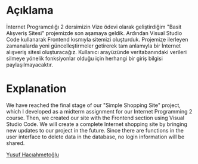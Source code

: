 <h1 tabindex="-1" class="heading-element" dir="auto"><a id="user-content-using" href="#using"></a>Açıklama</h1>

<p dir="auto">
İnternet Programcılığı 2 dersimizin Vize ödevi olarak geliştirdiğim "Basit Alışveriş Sitesi" projemizde son aşamaya geldik. Ardından Visual Studio Code kullanarak Frontend kısmıyla sitemizi oluşturduk. Projemize ilerleyen zamanalarda yeni güncelleştirmeler getirerek tam anlamıyla bir İnternet alışveriş sitesi oluşturacağız. Kullanıcı arayüzünde veritabanındaki verileri silmeye yönelik fonksiyonlar olduğu için herhangi bir giriş bilgisi paylaşılmayacaktır.   
</p>
<h1 tabindex="-1" class="heading-element" dir="auto"><a id="user-content-using" href="#using"></a>Explanation</h1>
<p dir="auto">
We have reached the final stage of our "Simple Shopping Site" project, which I developed as a midterm assignment for our Internet Programming 2 course. Then, we created our site with the Frontend section using Visual Studio Code. We will create a complete Internet shopping site by bringing new updates to our project in the future. Since there are functions in the user interface to delete data in the database, no login information will be shared.
</p>

<a href="https://www.linkedin.com/in/yusuf-hac%C4%B1ahmeto%C4%9Flu-a2b3ba247/" rel="nofollow">Yusuf Hacıahmetoğlu</a>
